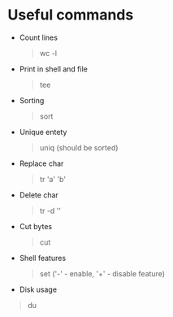# Useful commands
- Count lines
  > wc -l 
- Print in shell and file
  > tee
- Sorting
  > sort
- Unique entety
  > uniq (should be sorted)
- Replace char
  > tr 'a' 'b'
- Delete char
  > tr -d ''
- Cut bytes
  > cut
- Shell features
  > set ('-' - enable, '+' - disable feature)
- Disk usage
> du 